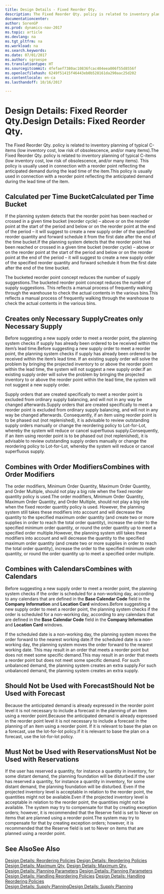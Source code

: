 ```yaml
---
title: Design Details - Fixed Reorder Qty.
description: The Fixed Reorder Qty. policy is related to inventory planning of typical C-items (low inventory cost, low risk of obsolescence, and/or many items). This policy is usually used in connection with a reorder point reflecting the anticipated demand during the lead time of the item.
documentationcenter: 
author: SorenGP
ms.prod: dynamics-nav-2017
ms.topic: article
ms.devlang: na
ms.tgt_pltfrm: na
ms.workload: na
ms.search.keywords: 
ms.date: 07/01/2017
ms.author: sgroespe
ms.translationtype: HT
ms.sourcegitcommit: 4fefaef7380ac10836fcac404eea006f55d8556f
ms.openlocfilehash: 6249f51415f46443eb0b528161da290aac25d202
ms.contentlocale: en-ca
ms.lasthandoff: 10/16/2017

---
```

# <a name="design-details-fixed-reorder-qty"></a><span data-ttu-id="dd377-104">Design Details: Fixed Reorder Qty.</span><span class="sxs-lookup"><span data-stu-id="dd377-104">Design Details: Fixed Reorder Qty.</span></span>
<span data-ttu-id="dd377-105">The Fixed Reorder Qty. policy is related to inventory planning of typical C-items (low inventory cost, low risk of obsolescence, and/or many items).</span><span class="sxs-lookup"><span data-stu-id="dd377-105">The Fixed Reorder Qty. policy is related to inventory planning of typical C-items (low inventory cost, low risk of obsolescence, and/or many items).</span></span> <span data-ttu-id="dd377-106">This policy is usually used in connection with a reorder point reflecting the anticipated demand during the lead time of the item.</span><span class="sxs-lookup"><span data-stu-id="dd377-106">This policy is usually used in connection with a reorder point reflecting the anticipated demand during the lead time of the item.</span></span>  

## <a name="calculated-per-time-bucket"></a><span data-ttu-id="dd377-107">Calculated per Time Bucket</span><span class="sxs-lookup"><span data-stu-id="dd377-107">Calculated per Time Bucket</span></span>  
 <span data-ttu-id="dd377-108">If the planning system detects that the reorder point has been reached or crossed in a given time bucket (reorder cycle) – above or on the reorder point at the start of the period and below or on the reorder point at the end of the period – it will suggest to create a new supply order of the specified reorder quantity and forward schedule it from the first date after the end of the time bucket.</span><span class="sxs-lookup"><span data-stu-id="dd377-108">If the planning system detects that the reorder point has been reached or crossed in a given time bucket (reorder cycle) – above or on the reorder point at the start of the period and below or on the reorder point at the end of the period – it will suggest to create a new supply order of the specified reorder quantity and forward schedule it from the first date after the end of the time bucket.</span></span>  

 <span data-ttu-id="dd377-109">The bucketed reorder point concept reduces the number of supply suggestions.</span><span class="sxs-lookup"><span data-stu-id="dd377-109">The bucketed reorder point concept reduces the number of supply suggestions.</span></span> <span data-ttu-id="dd377-110">This reflects a manual process of frequently walking through the warehouse to check the actual contents in the various bins.</span><span class="sxs-lookup"><span data-stu-id="dd377-110">This reflects a manual process of frequently walking through the warehouse to check the actual contents in the various bins.</span></span>  

## <a name="creates-only-necessary-supply"></a><span data-ttu-id="dd377-111">Creates only Necessary Supply</span><span class="sxs-lookup"><span data-stu-id="dd377-111">Creates only Necessary Supply</span></span>  
 <span data-ttu-id="dd377-112">Before suggesting a new supply order to meet a reorder point, the planning system checks if supply has already been ordered to be received within the item’s lead time.</span><span class="sxs-lookup"><span data-stu-id="dd377-112">Before suggesting a new supply order to meet a reorder point, the planning system checks if supply has already been ordered to be received within the item’s lead time.</span></span> <span data-ttu-id="dd377-113">If an existing supply order will solve the problem by bringing the projected inventory to or above the reorder point within the lead time, the system will not suggest a new supply order.</span><span class="sxs-lookup"><span data-stu-id="dd377-113">If an existing supply order will solve the problem by bringing the projected inventory to or above the reorder point within the lead time, the system will not suggest a new supply order.</span></span>  

 <span data-ttu-id="dd377-114">Supply orders that are created specifically to meet a reorder point is excluded from ordinary supply balancing, and will not in any way be changed afterwards.</span><span class="sxs-lookup"><span data-stu-id="dd377-114">Supply orders that are created specifically to meet a reorder point is excluded from ordinary supply balancing, and will not in any way be changed afterwards.</span></span> <span data-ttu-id="dd377-115">Consequently, if an item using reorder point is to be phased out (not replenished), it is advisable to review outstanding supply orders manually or change the reordering policy to Lot-for-Lot, whereby the system will reduce or cancel superfluous supply.</span><span class="sxs-lookup"><span data-stu-id="dd377-115">Consequently, if an item using reorder point is to be phased out (not replenished), it is advisable to review outstanding supply orders manually or change the reordering policy to Lot-for-Lot, whereby the system will reduce or cancel superfluous supply.</span></span>  

## <a name="combines-with-order-modifiers"></a><span data-ttu-id="dd377-116">Combines with Order Modifiers</span><span class="sxs-lookup"><span data-stu-id="dd377-116">Combines with Order Modifiers</span></span>  
 <span data-ttu-id="dd377-117">The order modifiers, Minimum Order Quantity, Maximum Order Quantity, and Order Multiple, should not play a big role when the fixed reorder quantity policy is used.</span><span class="sxs-lookup"><span data-stu-id="dd377-117">The order modifiers, Minimum Order Quantity, Maximum Order Quantity, and Order Multiple, should not play a big role when the fixed reorder quantity policy is used.</span></span> <span data-ttu-id="dd377-118">However, the planning system still takes these modifiers into account and will decrease the quantity to the specified maximum order quantity (and create two or more supplies in order to reach the total order quantity), increase the order to the specified minimum order quantity, or round the order quantity up to meet a specified order multiple.</span><span class="sxs-lookup"><span data-stu-id="dd377-118">However, the planning system still takes these modifiers into account and will decrease the quantity to the specified maximum order quantity (and create two or more supplies in order to reach the total order quantity), increase the order to the specified minimum order quantity, or round the order quantity up to meet a specified order multiple.</span></span>  

## <a name="combines-with-calendars"></a><span data-ttu-id="dd377-119">Combines with Calendars</span><span class="sxs-lookup"><span data-stu-id="dd377-119">Combines with Calendars</span></span>  
 <span data-ttu-id="dd377-120">Before suggesting a new supply order to meet a reorder point, the planning system checks if the order is scheduled for a non-working day, according to any calendars that are defined in the **Base Calendar Code** field in the **Company Information** and **Location Card** windows.</span><span class="sxs-lookup"><span data-stu-id="dd377-120">Before suggesting a new supply order to meet a reorder point, the planning system checks if the order is scheduled for a non-working day, according to any calendars that are defined in the **Base Calendar Code** field in the **Company Information** and **Location Card** windows.</span></span>  

 <span data-ttu-id="dd377-121">If the scheduled date is a non-working day, the planning system moves the order forward to the nearest working date.</span><span class="sxs-lookup"><span data-stu-id="dd377-121">If the scheduled date is a non-working day, the planning system moves the order forward to the nearest working date.</span></span> <span data-ttu-id="dd377-122">This may result in an order that meets a reorder point but does not meet some specific demand.</span><span class="sxs-lookup"><span data-stu-id="dd377-122">This may result in an order that meets a reorder point but does not meet some specific demand.</span></span> <span data-ttu-id="dd377-123">For such unbalanced demand, the planning system creates an extra supply.</span><span class="sxs-lookup"><span data-stu-id="dd377-123">For such unbalanced demand, the planning system creates an extra supply.</span></span>  

## <a name="should-not-be-used-with-forecast"></a><span data-ttu-id="dd377-124">Should Not be Used with Forecast</span><span class="sxs-lookup"><span data-stu-id="dd377-124">Should Not be Used with Forecast</span></span>  
 <span data-ttu-id="dd377-125">Because the anticipated demand is already expressed in the reorder point level it is not necessary to include a forecast in the planning of an item using a reorder point.</span><span class="sxs-lookup"><span data-stu-id="dd377-125">Because the anticipated demand is already expressed in the reorder point level it is not necessary to include a forecast in the planning of an item using a reorder point.</span></span> <span data-ttu-id="dd377-126">If it is relevant to base the plan on a forecast, use the lot-for-lot policy.</span><span class="sxs-lookup"><span data-stu-id="dd377-126">If it is relevant to base the plan on a forecast, use the lot-for-lot policy.</span></span>  

## <a name="must-not-be-used-with-reservations"></a><span data-ttu-id="dd377-127">Must Not be Used with Reservations</span><span class="sxs-lookup"><span data-stu-id="dd377-127">Must Not be Used with Reservations</span></span>  
 <span data-ttu-id="dd377-128">If the user has reserved a quantity, for instance a quantity in inventory, for some distant demand, the planning foundation will be disturbed.</span><span class="sxs-lookup"><span data-stu-id="dd377-128">If the user has reserved a quantity, for instance a quantity in inventory, for some distant demand, the planning foundation will be disturbed.</span></span> <span data-ttu-id="dd377-129">Even if the projected inventory level is acceptable in relation to the reorder point, the quantities might not be available.</span><span class="sxs-lookup"><span data-stu-id="dd377-129">Even if the projected inventory level is acceptable in relation to the reorder point, the quantities might not be available.</span></span> <span data-ttu-id="dd377-130">The system may try to compensate for that by creating exception orders; however, it is recommended that the Reserve field is set to Never on items that are planned using a reorder point.</span><span class="sxs-lookup"><span data-stu-id="dd377-130">The system may try to compensate for that by creating exception orders; however, it is recommended that the Reserve field is set to Never on items that are planned using a reorder point.</span></span>  

## <a name="see-also"></a><span data-ttu-id="dd377-131">See Also</span><span class="sxs-lookup"><span data-stu-id="dd377-131">See Also</span></span>  
 <span data-ttu-id="dd377-132">[Design Details: Reordering Policies](design-details-reordering-policies.md) </span><span class="sxs-lookup"><span data-stu-id="dd377-132">[Design Details: Reordering Policies](design-details-reordering-policies.md) </span></span>  
 <span data-ttu-id="dd377-133">[Design Details: Maximum Qty.](design-details-maximum-qty.md) </span><span class="sxs-lookup"><span data-stu-id="dd377-133">[Design Details: Maximum Qty.](design-details-maximum-qty.md) </span></span>  
 <span data-ttu-id="dd377-134">[Design Details: Planning Parameters](design-details-planning-parameters.md) </span><span class="sxs-lookup"><span data-stu-id="dd377-134">[Design Details: Planning Parameters](design-details-planning-parameters.md) </span></span>  
 <span data-ttu-id="dd377-135">[Design Details: Handling Reordering Policies](design-details-handling-reordering-policies.md) </span><span class="sxs-lookup"><span data-stu-id="dd377-135">[Design Details: Handling Reordering Policies](design-details-handling-reordering-policies.md) </span></span>  
 [<span data-ttu-id="dd377-136">Design Details: Supply Planning</span><span class="sxs-lookup"><span data-stu-id="dd377-136">Design Details: Supply Planning</span></span>](design-details-supply-planning.md)

